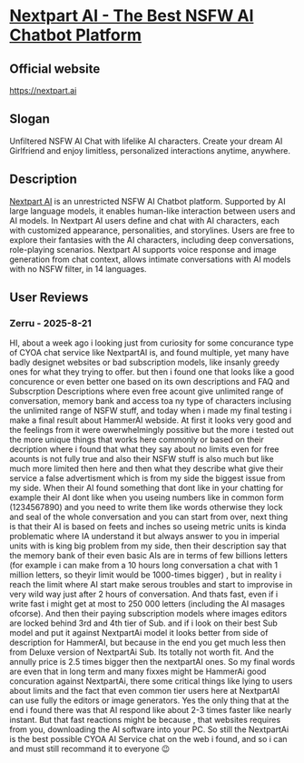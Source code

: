 # [Nextpart AI - The Best NSFW AI Chatbot Platform](https://nextpart.ai)  
## Official website  
https://nextpart.ai  
## Slogan  
Unfiltered NSFW AI Chat with lifelike AI characters. Create your dream AI Girlfriend and enjoy limitless, personalized interactions anytime, anywhere.
## Description  
[Nextpart AI](https://nextpart.ai) is an unrestricted NSFW AI Chatbot platform. Supported by AI large language models, it enables human-like interaction between users and AI models. 
In Nextpart AI users define and chat with AI characters, each with customized appearance, personalities, and storylines. Users are free to explore their fantasies with the AI characters, including deep conversations, role-playing scenarios. 
Nextpart AI supports voice response and image generation from chat context, allows intimate conversations with AI models with no NSFW filter, in 14 languages.  
## User Reviews
### Zerru - 2025-8-21
HI, about a week ago i looking just from curiosity for some concurance type of CYOA chat service like NextpartAI is, and found multiple, yet many have badly designet websites or bad subscription models, like insanly greedy ones for what they trying to offer. but then i found one that looks like a good concurence or even better one based on its own descriptions and FAQ and Subscrption Descriptions where even free acount give unlimited range of conversation, memory bank and access toa ny type of characters inclusing the unlimited range of NSFW stuff, and today when i made my final testing i make a final result about HammerAI webside. At first it looks very good and the feelings from it were owerwhelmingly possitive but the more i tested out the more unique things that works here commonly or based on their decription where i found that what they say about no limits even for free acounts is not fully true and also their NSFW stuff is also much but like much more limited then here and then what they describe what give their service a false advertisment which is from my side the biggest issue from my side. When their AI found something that dont like in your chatting for example their AI dont like when you useing numbers like in common form (1234567890) and you need to write them like words otherwise they lock and seal of the whole conversation and you can start from over, next thing is that their AI is based on feets and inches so useing metric units is kinda problematic where IA understand it but always answer to you in imperial units with is king big problem from my side, then their description say that the memory bank of their even basic AIs are in terms of few billions letters (for example i can make from a 10 hours long conversation a chat with 1 million letters, so theyir limit would be 1000-times bigger) , but in reality i reach the limit where AI start make serous troubles and start to improvise in very wild way just after 2 hours of conversation. 
And thats fast, even if i write fast i might get at most to 250 000 letters (including the AI masages ofcorse). And then their paying subscription models where images editors are locked behind 3rd and 4th tier of Sub.  and if i look on their best Sub model and put it against NextpartAi model it looks better from side of description for HammerAI, but because in the end you get much less then from Deluxe version of NextpartAi Sub. Its totally not worth fit. And the annully price is 2.5 times bigger then the nextpartAI ones. So my final words are even that in long term and many fixxes might be HammerAi good concuration against NextpartAi, there some critical things like lying to users about limits and the fact that even common tier users here at NextpartAI can use fully the editors or image generators. Yes the only thing that at the end i found there was that AI respond like about 2-3 times faster like nearly instant. But that fast reactions might be because , that websites requires from you, downloading the AI software into your PC. 
So still the NextpartAi is the best possible CYOA AI Service chat on the web i found, and so i can and must still recommand it to everyone 😉

